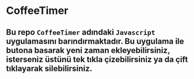 # CoffeeTimer

## Bu repo `CoffeeTimer` adındaki `Javascript` uygulamasını barındırmaktadır. Bu uygulama ile butona basarak yeni zaman ekleyebilirsiniz, isterseniz üstünü tek tıkla çizebilirsiniz ya da çift tıklayarak silebilirsiniz.
